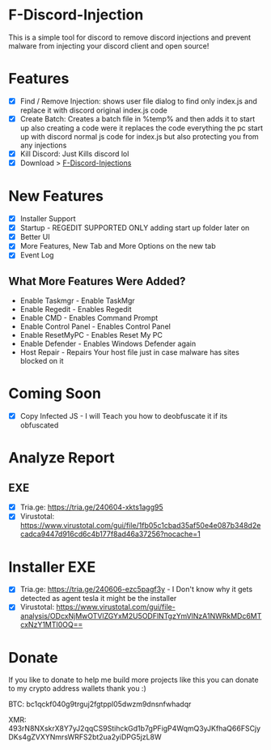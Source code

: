 # F-Discord-Injection
This is a simple tool for discord to remove discord injections and prevent malware from injecting your discord client and open source!

# Features
- [X] Find / Remove Injection: shows user file dialog to find only index.js and replace it with discord original index.js code
- [X] Create Batch: Creates a batch file in %temp% and then adds it to start up also creating a code were it replaces the code everything the pc start up with discord normal js code for index.js but also protecting you from any injections
- [X] Kill Discord: Just Kills discord lol
- [X] Download > [F-Discord-Injections](https://github.com/InnoPaws/F-Discord-Injection/releases/download/Release/FuckDiscordInjections.zip)

# New Features
- [X] Installer Support
- [X] Startup - REGEDIT SUPPORTED ONLY adding start up folder later on 
- [X] Better UI
- [X] More Features, New Tab and More Options on the new tab 
- [X] Event Log

## What More Features Were Added?
- Enable Taskmgr - Enable TaskMgr
- Enable Regedit - Enables Regedit
- Enable CMD -  Enables Command Prompt
- Enable Control Panel -  Enables Control Panel
- Enable ResetMyPC - Enables Reset My PC
- Enable Defender - Enables Windows Defender again
- Host Repair - Repairs Your host file just in case malware has sites blocked on it

# Coming Soon
- [X] Copy Infected JS - I will Teach you how to deobfuscate it if its obfuscated
 
# Analyze Report

## EXE 
- [X] Tria.ge: https://tria.ge/240604-xkts1agg95
- [X] Virustotal: https://www.virustotal.com/gui/file/1fb05c1cbad35af50e4e087b348d2ecadca9447d916cd6c4b177f8ad46a37256?nocache=1

# Installer EXE
- [X] Tria.ge: https://tria.ge/240606-ezc5pagf3y - I Don't know why it gets detected as agent tesla it might be the installer
- [X] Virustotal: https://www.virustotal.com/gui/file-analysis/ODcxNjMwOTVlZGYxM2U5ODFlNTgzYmVlNzA1NWRkMDc6MTcxNzY1MTI0OQ==

# Donate
If you like to donate to help me build more projects like this you can donate to my crypto address wallets thank you :)

BTC: bc1qckf040g9trguj2fgtppl05dwzm9dnsnfwhadqr

XMR: 493rN8NXskrX8Y7yJ2qqCS9StihckGd1b7gPFigP4WqmQ3yJKfhaQ66FSCjyDKs4gZVXYNmrsWRFS2bt2ua2yiDPG5jzL8W
